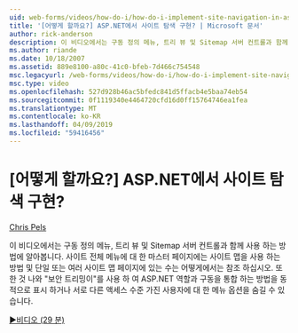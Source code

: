 ```yaml
---
uid: web-forms/videos/how-do-i/how-do-i-implement-site-navigation-in-aspnet
title: '[어떻게 할까요?] ASP.NET에서 사이트 탐색 구현? | Microsoft 문서'
author: rick-anderson
description: 이 비디오에서는 구동 정의 메뉴, 트리 뷰 및 Sitemap 서버 컨트롤과 함께 사용 하는 방법에 알아봅니다. 마스터 페이지에는 사이트 맵을 사용 하는 방법을 표시 하는 중...
ms.author: riande
ms.date: 10/18/2007
ms.assetid: 889e8100-a80c-41c0-bfeb-7d466c754548
msc.legacyurl: /web-forms/videos/how-do-i/how-do-i-implement-site-navigation-in-aspnet
msc.type: video
ms.openlocfilehash: 527d928b46ac5bfedc841d5ffacb4e5baa74eb54
ms.sourcegitcommit: 0f1119340e4464720cfd16d0ff15764746ea1fea
ms.translationtype: MT
ms.contentlocale: ko-KR
ms.lasthandoff: 04/09/2019
ms.locfileid: "59416456"
---
```

# <a name="how-do-i-implement-site-navigation-in-aspnet"></a>[어떻게 할까요?] ASP.NET에서 사이트 탐색 구현?

[Chris Pels](https://twitter.com/chrispels)

이 비디오에서는 구동 정의 메뉴, 트리 뷰 및 Sitemap 서버 컨트롤과 함께 사용 하는 방법에 알아봅니다. 사이트 전체 메뉴에 대 한 마스터 페이지에는 사이트 맵을 사용 하는 방법 및 단일 또는 여러 사이트 맵 페이지에 있는 수는 어떻게에서는 참조 하십시오. 또한 것 나와 "보안 트리밍이"를 사용 하 여 ASP.NET 역할과 구동을 통합 하는 방법을 동적으로 표시 하거나 서로 다른 액세스 수준 가진 사용자에 대 한 메뉴 옵션을 숨길 수 있습니다.

[&#9654;비디오 (29 분)](https://channel9.msdn.com/Blogs/ASP-NET-Site-Videos/how-do-i-implement-site-navigation-in-aspnet)
